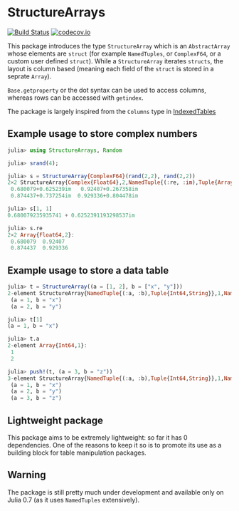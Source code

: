 # StructureArrays

[![Build Status](https://travis-ci.org/piever/StructureArrays.jl.svg?branch=master)](https://travis-ci.org/piever/StructureArrays.jl)
[![codecov.io](http://codecov.io/github/piever/StructureArrays.jl/coverage.svg?branch=master)](http://codecov.io/github/piever/StructureArrays.jl?branch=master)

This package introduces the type `StructureArray` which is an `AbstractArray` whose elements are `struct` (for example `NamedTuples`,  or `ComplexF64`, or a custom user defined `struct`). While a `StructureArray` iterates `structs`, the layout is column based (meaning each field of the `struct` is stored in a seprate `Array`).

`Base.getproperty` or the dot syntax can be used to access columns, whereas rows can be accessed with `getindex`.

The package is largely inspired from the `Columns` type in [IndexedTables](https://github.com/JuliaComputing/IndexedTables.jl)

## Example usage to store complex numbers

```julia
julia> using StructureArrays, Random

julia> srand(4);

julia> s = StructureArray{ComplexF64}(rand(2,2), rand(2,2))
2×2 StructureArray{Complex{Float64},2,NamedTuple{(:re, :im),Tuple{Array{Float64,2},Array{Float64,2}}}}:
 0.680079+0.625239im   0.92407+0.267358im
 0.874437+0.737254im  0.929336+0.804478im

julia> s[1, 1]
0.680079235935741 + 0.6252391193298537im

julia> s.re
2×2 Array{Float64,2}:
 0.680079  0.92407
 0.874437  0.929336
```

## Example usage to store a data table

```julia
julia> t = StructureArray((a = [1, 2], b = ["x", "y"]))
2-element StructureArray{NamedTuple{(:a, :b),Tuple{Int64,String}},1,NamedTuple{(:a, :b),Tuple{Array{Int64,1},Array{String,1}}}}:
 (a = 1, b = "x")
 (a = 2, b = "y")

julia> t[1]
(a = 1, b = "x")

julia> t.a
2-element Array{Int64,1}:
 1
 2

julia> push!(t, (a = 3, b = "z"))
3-element StructureArray{NamedTuple{(:a, :b),Tuple{Int64,String}},1,NamedTuple{(:a, :b),Tuple{Array{Int64,1},Array{String,1}}}}:
 (a = 1, b = "x")
 (a = 2, b = "y")
 (a = 3, b = "z")
```

## Lightweight package

This package aims to be extremely lightweight: so far it has 0 dependencies. One of the reasons to keep it so is to promote its use as a building block for table manipulation packages.

## Warning

The package is still pretty much under development and available only on Julia 0.7 (as it uses `NamedTuples` extensively).
